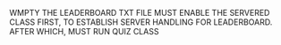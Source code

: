 WMPTY THE LEADERBOARD TXT FILE
MUST ENABLE THE SERVERED CLASS FIRST, TO ESTABLISH SERVER HANDLING FOR LEADERBOARD.
AFTER WHICH, MUST RUN QUIZ CLASS
